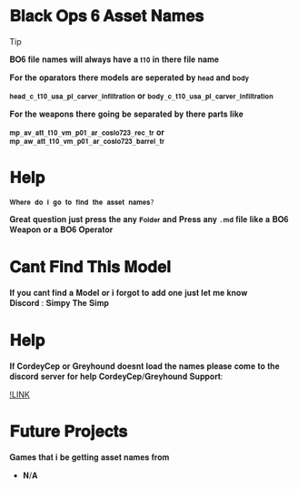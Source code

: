 # 𝐁𝐥𝐚𝐜𝐤 𝐎𝐩𝐬 𝟔 𝐀𝐬𝐬𝐞𝐭 𝐍𝐚𝐦𝐞𝐬


> [!TIP]
> 
>𝐁𝐎𝟔 𝐟𝐢𝐥𝐞 𝐧𝐚𝐦𝐞𝐬 𝐰𝐢𝐥𝐥 𝐚𝐥𝐰𝐚𝐲𝐬 𝐡𝐚𝐯𝐞 𝐚 `𝐭𝟏𝟎` 𝐢𝐧 𝐭𝐡𝐞𝐫𝐞 𝐟𝐢𝐥𝐞 𝐧𝐚𝐦𝐞
>
> 
> 𝐅𝐨𝐫 𝐭𝐡𝐞 𝐨𝐩𝐚𝐫𝐚𝐭𝐨𝐫𝐬 𝐭𝐡𝐞𝐫𝐞 𝐦𝐨𝐝𝐞𝐥𝐬 𝐚𝐫𝐞 𝐬𝐞𝐩𝐞𝐫𝐚𝐭𝐞𝐝 𝐛𝐲 `𝐡𝐞𝐚𝐝` 𝐚𝐧𝐝 `𝐛𝐨𝐝𝐲`
>
> 
> `𝐡𝐞𝐚𝐝_𝐜_𝐭𝟏𝟎_𝐮𝐬𝐚_𝐩𝐥_𝐜𝐚𝐫𝐯𝐞𝐫_𝐢𝐧𝐟𝐢𝐥𝐭𝐫𝐚𝐭𝐢𝐨𝐧`
> 𝐨𝐫
>`𝐛𝐨𝐝𝐲_𝐜_𝐭𝟏𝟎_𝐮𝐬𝐚_𝐩𝐥_𝐜𝐚𝐫𝐯𝐞𝐫_𝐢𝐧𝐟𝐢𝐥𝐭𝐫𝐚𝐭𝐢𝐨𝐧`
>
>
> 𝐅𝐨𝐫 𝐭𝐡𝐞 𝐰𝐞𝐚𝐩𝐨𝐧𝐬 𝐭𝐡𝐞𝐫𝐞 𝐠𝐨𝐢𝐧𝐠 𝐛𝐞 𝐬𝐞𝐩𝐚𝐫𝐚𝐭𝐞𝐝 𝐛𝐲 𝐭𝐡𝐞𝐫𝐞 𝐩𝐚𝐫𝐭𝐬 𝐥𝐢𝐤𝐞
>
> `𝐦𝐩_𝐚𝐯_𝐚𝐭𝐭_𝐭𝟏𝟎_𝐯𝐦_𝐩𝟎𝟏_𝐚𝐫_𝐜𝐨𝐬𝐥𝐨𝟕𝟐𝟑_𝐫𝐞𝐜_𝐭𝐫`
>  𝐨𝐫
> `𝐦𝐩_𝐚𝐰_𝐚𝐭𝐭_𝐭𝟏𝟎_𝐯𝐦_𝐩𝟎𝟏_𝐚𝐫_𝐜𝐨𝐬𝐥𝐨𝟕𝟐𝟑_𝐛𝐚𝐫𝐫𝐞𝐥_𝐭𝐫`
>
> 

# 𝐇𝐞𝐥𝐩
`𝐖𝐡𝐞𝐫𝐞 𝐝𝐨 𝐢 𝐠𝐨 𝐭𝐨 𝐟𝐢𝐧𝐝 𝐭𝐡𝐞 𝐚𝐬𝐬𝐞𝐭 𝐧𝐚𝐦𝐞𝐬?`

𝐆𝐫𝐞𝐚𝐭 𝐪𝐮𝐞𝐬𝐭𝐢𝐨𝐧 𝐣𝐮𝐬𝐭 𝐩𝐫𝐞𝐬𝐬 𝐭𝐡𝐞 𝐚𝐧𝐲 `𝐅𝐨𝐥𝐝𝐞𝐫` 𝐚𝐧𝐝 𝐏𝐫𝐞𝐬𝐬 𝐚𝐧𝐲 `.𝐦𝐝` 𝐟𝐢𝐥𝐞 𝐥𝐢𝐤𝐞 𝐚 𝐁𝐎𝟔 𝐖𝐞𝐚𝐩𝐨𝐧 𝐨𝐫 𝐚 𝐁𝐎𝟔 𝐎𝐩𝐞𝐫𝐚𝐭𝐨𝐫

# 𝐂𝐚𝐧𝐭 𝐅𝐢𝐧𝐝 𝐓𝐡𝐢𝐬 𝐌𝐨𝐝𝐞𝐥
 𝐈𝐟 𝐲𝐨𝐮 𝐜𝐚𝐧𝐭 𝐟𝐢𝐧𝐝 𝐚 𝐌𝐨𝐝𝐞𝐥 𝐨𝐫 𝐢 𝐟𝐨𝐫𝐠𝐨𝐭 𝐭𝐨 𝐚𝐝𝐝 𝐨𝐧𝐞 𝐣𝐮𝐬𝐭 𝐥𝐞𝐭 𝐦𝐞 𝐤𝐧𝐨𝐰  
 𝐃𝐢𝐬𝐜𝐨𝐫𝐝 : 𝐒𝐢𝐦𝐩𝐲 𝐓𝐡𝐞 𝐒𝐢𝐦𝐩 

# 𝐇𝐞𝐥𝐩
 𝐈𝐟 𝐂𝐨𝐫𝐝𝐞𝐲𝐂𝐞𝐩 𝐨𝐫 𝐆𝐫𝐞𝐲𝐡𝐨𝐮𝐧𝐝 𝐝𝐨𝐞𝐬𝐧𝐭 𝐥𝐨𝐚𝐝 𝐭𝐡𝐞 𝐧𝐚𝐦𝐞𝐬 𝐩𝐥𝐞𝐚𝐬𝐞 𝐜𝐨𝐦𝐞 𝐭𝐨 𝐭𝐡𝐞 𝐝𝐢𝐬𝐜𝐨𝐫𝐝 𝐬𝐞𝐫𝐯𝐞𝐫 𝐟𝐨𝐫 𝐡𝐞𝐥𝐩
 𝐂𝐨𝐫𝐝𝐞𝐲𝐂𝐞𝐩/𝐆𝐫𝐞𝐲𝐡𝐨𝐮𝐧𝐝 𝐒𝐮𝐩𝐩𝐨𝐫𝐭:
 
 [!LINK](𝐡𝐭𝐭𝐩𝐬://𝐝𝐢𝐬𝐜𝐨𝐫𝐝.𝐠𝐠/𝐞𝐘𝟐𝐘𝟓𝐩𝟐𝐏𝐄𝐩)


# 𝐅𝐮𝐭𝐮𝐫𝐞 𝐏𝐫𝐨𝐣𝐞𝐜𝐭𝐬
𝐆𝐚𝐦𝐞𝐬 𝐭𝐡𝐚𝐭 𝐢 𝐛𝐞 𝐠𝐞𝐭𝐭𝐢𝐧𝐠 𝐚𝐬𝐬𝐞𝐭 𝐧𝐚𝐦𝐞𝐬 𝐟𝐫𝐨𝐦

  - 𝐍/𝐀

 
